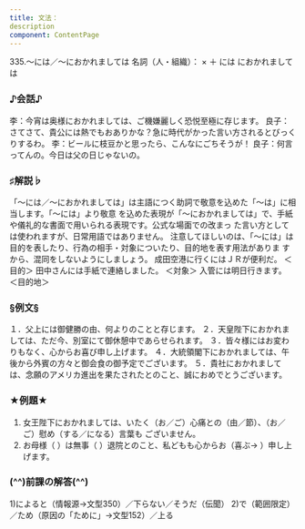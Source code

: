 ```yaml
---
title: 文法：
description
component: ContentPage
---
```



335.～には／～におかれましては
名詞（人・組織）： × ＋ には
におかれましては
### ♪会話♪
李：今宵は奥様におかれましては、ご機嫌麗しく恐悦至極に存じます。
良子：さてさて、貴公には熱でもおありかな？急に時代がかった言い方されるとびっくりするわ。
李：ビールに枝豆かと思ったら、こんなにごちそうが！
良子：何言ってんの。今日は父の日じゃないの。
### ♯解説♭
「～には／～におかれましては」は主語につく助詞で敬意を込めた「～は」に相当します。「～には」より敬意 を込めた表現が「～におかれましては」で、手紙や儀礼的な書面で用いられる表現です。公式な場面での改まっ た言い方としては使われますが、日常用語ではありません。
注意してほしいのは、「～には」は目的を表したり、行為の相手・対象についたり、目的地を表す用法がありま すから、混同をしないようにしましょう。
成田空港に行くにはＪＲが便利だ。 ＜目的＞ 田中さんには手紙で連絡しました。 ＜対象＞ 入管には明日行きます。 ＜目的地＞
### §例文§
１．父上には御健勝の由、何よりのことと存じます。
２．天皇陛下におかれましては、ただ今、別室にて御休憩中であらせられます。
３．皆々様にはお変わりもなく、心からお喜び申し上げます。
４．大統領閣下におかれましては、午後から外賓の方々と御会食の御予定でございます。
５．貴社におかれましては、念願のアメリカ進出を果たされたとのこと、誠におめでとうございます。
### ★例題★
1) 女王陛下におかれましては、いたく（お／ご）心痛との（由／節）、（お／ご）慰め（する／になる）言葉も
ございません。      
2) お母様（ ）は無事（ ）退院とのこと、私どもも心からお（喜ぶ→ ）申し上げます。
### (^^)前課の解答(^^)
1)によると（情報源→文型350）／下らない／そうだ（伝聞）
2)で（範囲限定）／ため（原因の「ために」→文型152）／上る
